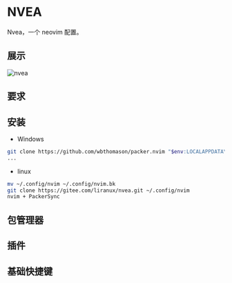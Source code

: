 # NVEA

Nvea，一个 neovim 配置。

## 展示

![nvea](https://gitee.com/liranux/pictures/blob/master/nvea/nvea.png)

## 要求

## 安装

- Windows

```bash
git clone https://github.com/wbthomason/packer.nvim "$env:LOCALAPPDATA\nvim-data\site\pack\packer\opt\packer.nvim"
...

```

- linux

```bash
mv ~/.config/nvim ~/.config/nvim.bk
git clone https://gitee.com/liranux/nvea.git ~/.config/nvim
nvim + PackerSync
```

## 包管理器


## 插件


## 基础快捷键
